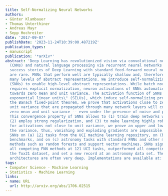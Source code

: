 ```yaml
---
title: Self-Normalizing Neural Networks
authors:
- Günter Klambauer
- Thomas Unterthiner
- Andreas Mayr
- Sepp Hochreiter
date: '2017-09-07'
publishDate: '2023-11-24T10:39:00.487219Z'
publication_types:
- manuscript
publication: '*arXiv*'
abstract: 'Deep Learning has revolutionized vision via convolutional neural networks
  (CNNs) and natural language processing via recurrent neural networks (RNNs). However,
  success stories of Deep Learning with standard feed-forward neural networks (FNNs)
  are rare. FNNs that perform well are typically shallow and, therefore cannot exploit
  many levels of abstract representations. We introduce self-normalizing neural networks
  (SNNs) to enable high-level abstract representations. While batch normalization
  requires explicit normalization, neuron activations of SNNs automatically converge
  towards zero mean and unit variance. The activation function of SNNs are \"scaled
  exponential linear units\" (SELUs), which induce self-normalizing properties. Using
  the Banach fixed-point theorem, we prove that activations close to zero mean and
  unit variance that are propagated through many network layers will converge towards
  zero mean and unit variance -- even under the presence of noise and perturbations.
  This convergence property of SNNs allows to (1) train deep networks with many layers,
  (2) employ strong regularization, and (3) to make learning highly robust. Furthermore,
  for activations not close to unit variance, we prove an upper and lower bound on
  the variance, thus, vanishing and exploding gradients are impossible. We compared
  SNNs on (a) 121 tasks from the UCI machine learning repository, on (b) drug discovery
  benchmarks, and on (c) astronomy tasks with standard FNNs and other machine learning
  methods such as random forests and support vector machines. SNNs significantly outperformed
  all competing FNN methods at 121 UCI tasks, outperformed all competing methods at
  the Tox21 dataset, and set a new record at an astronomy data set. The winning SNN
  architectures are often very deep. Implementations are available at: github.com/bioinf-jku/SNNs.'
tags:
- Computer Science - Machine Learning
- Statistics - Machine Learning
links:
- name: URL
  url: http://arxiv.org/abs/1706.02515
---
```

